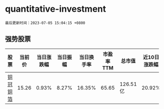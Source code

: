 # quantitative-investment

`最后更新时间：2023-07-05 15:04:15 +0800`

## 强势股票

|股票|当前价|当日涨跌幅|当日振幅|当日换手率|市盈率TTM|总市值|近10日涨跌幅|
|----|----|----|----|----|----|----|----|
|[铜冠铜箔](https://xueqiu.com/S/SZ301217)|15.26|0.93%|8.27%|16.35%|65.65|126.51亿|20.92%|
